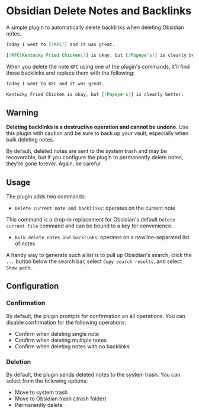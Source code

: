 # Obsidian Delete Notes and Backlinks

A simple plugin to automatically delete backlinks when deleting Obsidian notes.

```markdown
Today I went to [[KFC]] and it was great.
```

```markdown
[[KFC|Kentucky Fried Chicken|]] is okay, but [[Popeye's]] is clearly better.
```

When you delete the note `KFC` using one of the plugin's commands, it'll find those backlinks and replace them with the following:

```markdown
Today I went to KFC and it was great.
```

```markdown
Kentucky Fried Chicken is okay, but [[Popeye's]] is clearly better.
```

## Warning

**Deleting backlinks is a destructive operation and cannot be undone**. Use this plugin with caution and be sure to back up your vault, especially when bulk deleting notes.

By default, deleted notes are sent to the system trash and may be recoverable, but if you configure the plugin to permanently delete notes, they're gone forever. Again, be careful.

## Usage

The plugin adds two commands:

-   `Delete current note and backlinks`: operates on the current note

This command is a drop-in replacement for Obsidian's default `Delete current file` command and can be bound to a key for convenience.

-   `Bulk delete notes and backlinks`: operates on a newline-separated list of notes

A handy way to generate such a list is to pull up Obsidian's search, click the `...` button below the search bar, select `Copy search results`, and select `Show path`.

## Configuration

### Confirmation

By default, the plugin prompts for confirmation on all operations. You can disable confirmation for the following operations:

-   Confirm when deleting single note
-   Confirm when deleting multiple notes
-   Confirm when deleting notes with no backlinks

### Deletion

By default, the plugin sends deleted notes to the system trash. You can select from the following options:

-   Move to system trash
-   Move to Obsidian trash (.trash folder)
-   Permanently delete
